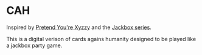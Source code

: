 # CAH
Inspired by [Pretend You're Xyzzy](https://xyzzy.clrtd.com/zy/index.jsp) and the [Jackbox series](https://www.jackboxgames.com/).

This is a digital verison of cards agains humanity designed to be played like a jackbox party game.